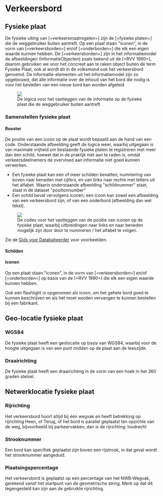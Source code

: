 # Verkeersbord


## Fysieke plaat
De fysieke uiting van [=verkeersmaatregelen=] zijn de [=fysieke platen=] die de weggebruiker buiten aantreft. Op een plaat staan "iconen", in de vorm van [=verkeersborden=] en/of [=onderborden=] die elk een eigen waarde kunnen hebben. De [=verkeersborden=] zijn in het informatiemodel de afbeeldingen (InformatieObjecten) zoals bekend uit de [=RVV 1990=], daarom gebruiken we voor het concreet aan te raken object buiten de term Fysieke Plaat, ook al wordt dit in de volksmond ook het verkeersbord genoemd.
De informatie-elementen uit het informatiemodel zijn zo opgebouwd, dat alle informatie over de inhoud van het bord die nodig is voor het bestellen van een nieuw bord kan worden afgeleid. 

<figure>
<img src="./hoofdstukken/media/fysiekeplaat.PNG">
<figcaption>De logica voor het vastleggen van de informatie op de fysieke plaat die de weggebruiker buiten aantreft</caption>
</figure>



### Samenstellen fysieke plaat


#### Rooster
De positie van een icoon op de plaat wordt bepaald aan de hand van een code. Onderstaande afbeelding geeft de logica weer, waarbij uitgegaan is van maximale vrijheid om bestaande fysieke platen te registreren met meer dan één schild, hoewel dat in de praktijk niet aan te raden is, omdat verkeersdeelnemers de overvloed aan informatie niet goed kunnen verwerken.  
* Een fysieke plaat kan een of meer schilden bevatten; nummering van boven naar beneden met cijfers, en van links naar rechts met letters uit het alfabet. Waarin onderstaande afbeelding "schildnummer" staat, staat in de dataset "positionnumber"
* Een schild bevat vervolgens iconen; een icoon kan zowel een afbeelding van een verkeersbord zijn, of van een onderbord (afbeelding dan wel tekst). 

<figure>
<img src="./hoofdstukken/media/fysiekeplaatsamenstellen.png">
<figcaption>De codes voor het vastleggen van de positie van iconen op de fysieke plaat; waarbij uitbreidingen naar links en naar beneden mogelijk zijn door door te nummeren / het alfabet te volgen.</caption>
</figure>

Zie de [Gids voor Databaheerder](https://docs.crow.nl/verkeersborden/howtodatamanagement/#fysieke-platen-samenstellen) voor voorbeelden. 


#### Schilden


#### Iconen
Op een plaat staan "iconen", in de vorm van [=verkeersborden=] en/of [=onderborden=] op basis van de [=RVV 1990=] die elk een eigen waarde kunnen hebben.

Ook een flashlight is opgenomen als icoon, om het gehele bord goed te kunnen beschrijven en als het moet worden vervangen te kunnen bestellen bij een fabrikant.

<div class="issue" data-number="331"></div>




## Geo-locatie fysieke plaat

### WGS84
De fysieke plaat heeft een geolocatie op basis van WGS84, waarbij voor de hoogte uitgegaan is van een punt midden op de plaat aan de leeszijde.



### Draairichting
De fysieke plaat heeft een draairichting in de vorm van een hoek in het 360 graden stelsel.

## Netwerklocatie fysieke plaat

### Rijrichting
Het verkeersbord hoort altijd bij één wegvak en heeft betrekking op rijrichting Heen, of Terug, of het bord is parallel geplaatst ten opzichte van de weg, bijvoorbeeld bij parkeervakken, dan is de rijrichting: loodrecht

### Strooknummer
Een bord kan specifiek geplaatst zijn boven een rijstrook, in dat geval wordt het strooknummer aangeduid. 

### Plaatsingspercentage

Het verkeersbord is geplaatst op een percentage van het NWB-Wegvak, gerekend vanaf het startpunt van de geometrische string. Merk op dat dit tegengesteld kan zijn aan de gebruikte rijrichting. 



